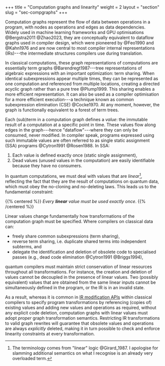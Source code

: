 +++
title = "Computation graphs and linearity"
weight = 2
layout = "section"
slug = "sec-compgraphs"
+++

Computation graphs represent the flow of data between operations in a program,
with nodes as operations and edges as data dependencies.
Widely used in machine learning frameworks and GPU
optimisations @Bergstra2011 @Zhao2023,
they are conceptually equivalent to dataflow graphs used in compiler design,
which were pioneered
by @Feo1990 and @Kahn1976 and are now central to most compiler internal
representations (IRs)---the intermediate structures compilers use during
translation.

In classical computations, these graph representations of computations
are essentially term graphs @Barendregt1987&#x200B;---tree
representations of algebraic expressions with an important optimization:
term sharing. When identical subexpressions appear multiple times, they can
be represented as one computation and referenced from multiple locations,
creating a directed acyclic graph rather than a pure tree @Plump1999.
This sharing enables a more efficient representation.
It can also be used as a compiler
optimisation for a more efficient execution---a technique known as common
subexpression elimination (CSE) @Cocke1970.
At any moment, however, the graph is functionally equivalent to a forest
of term trees.

Each (sub)term in a computation graph defines a _value_: the immutable
result of a computation at
a specific point in time. These values flow along edges in the graph---hence
"dataflow"---where they can only be consumed, never modified.
In compiler speak, programs expressed using such immutable values
are often referred to as single static assignment (SSA) programs @Cytron1991 @Rosen1988.
In SSA:
1. Each value is defined exactly once (static single assignment),
2. Dead values (unused values in the computation) are easily
identifiable because they have no consumers.

In quantum computations, we must deal with values that are _linear_[^linear],
reflecting the fact that they are the result of computations on quantum data,
which must obey the no-cloning and no-deleting laws.
This leads us to the fundamental constraint:
[^linear]: The terminology comes from "linear" logic @Girard_1987.
I apologise for slamming additional semantics on what I recognise
is an already very overloaded term.

{{% centered %}}
_Every **linear** value must be used exactly once_.
{{% /centered %}}

Linear values change fundamentally how transformations of the
computation graph must be specified.
Where compilers on classical data can:
- freely share common subexpressions (term sharing),
- reverse term sharing, i.e. duplicate shared terms into independent subterms, and
- delegate the identification and deletion of obsolete code to specialised
passes (e.g., dead code elimination @Cytron1991 @Briggs1994),

quantum compilers must maintain strict conservation of linear resources throughout
all transformations.
For instance, the creation and deletion of values
cannot be decoupled in the presence of linear values.
Two (possibly equivalent) values that are obtained
from the same linear inputs cannot be simultaneously defined in the program,
or the IR is in an invalid state.

As a result, whereas
it is common in [IR modification APIs](https://mlir.llvm.org/docs/PatternRewriter/) within classical compilers to specify
program transformations by referencing (copies of) existing values and
adding new values and operations as required, without any explicit code
deletion,
computation graphs with linear values must adopt _proper_ graph transformation
semantics.
Restricting IR transformations to valid graph rewrites will guarantee that
obsolete values and operations are always _explicitly_ deleted,
making it in turn possible to check and enforce linearity constraints at
every transformation.

<!-- existing values as inputs and define new output values. Subsequent operations
in the IR can then be "rewired" to use the new values instead of the old ones.
In other words, values, and the operations defining them, are never
explicitly deleted from the IR. This is handled separately by the compiler
with _dead code elimination_ passes @Cytron1991 @Briggs1994
that detect and remove unused values.

This separation of concerns between generating new code and "garbage collecting"
obsolete code means that IR transformations do not need to worry about
all global uses of a particular value when rewriting it---after all, both
new and old versions can be kept in the IR if useful.
In the presence of linear values, however,
creating new values and deleting old ones
cannot be decoupled.
Two (possibly equivalent) values that are obtained
from the same linear inputs cannot be simultaneously defined in the program,
or the IR is in an invalid state. -->
